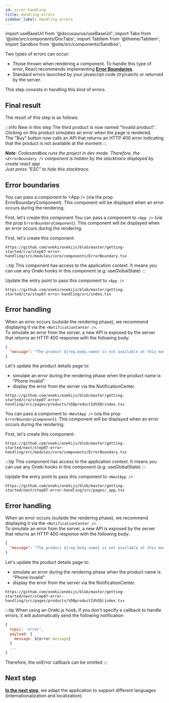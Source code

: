 ```yaml
---
id: error-handling
title: Handling errors
sidebar_label: Handling errors
---
```


import useBaseUrl from '@docusaurus/useBaseUrl';
import Tabs from '@site/src/components/DocTabs';
import TabItem from '@theme/TabItem';
import Sandbox from '@site/src/components/Sandbox';

Two types of errors can occur:
- Those thrown when rendering a component. To handle this type of error, React recommends implementing **[Error Boundaries](https://reactjs.org/docs/error-boundaries.html)**.
- Standard errors launched by your javascript code (try/catch) or returned by the server.

This step consists in handling this kind of errors.

## Final result

The result of this step is as follows:

:::info New in this step
The third product is now named "Invalid product". Clicking on this product simulates an error when the page is rendered.<br/>
The "Buy" button now calls an API that returns an HTTP 400 error indicating that the product is not available at the moment
:::

<Tabs>
  <TabItem value="cra">
    <Sandbox
      name="step07-error-handling"
      type="getting-started/cra"
      view="preview"
      height="600"
      modules={['/src/index.tsx','/src/pages/products/index.tsx']}
    />
    <p>
    <i><b>Note</b>: Codesandbox runs the project in dev mode. Therefore, the <code>&lt;ErrorBoundary /&gt;</code> component is hidden by the stacktrace displayed by create react app<br/>
    Just press "ESC" to hide this stacktrace.</i>
    </p>

  </TabItem>
  <TabItem value="next">
    <Sandbox
      name="step07-error-handling"
      type="getting-started/next"
      view="preview"
      height="600"
      modules={['/src/pages/index.tsx','/src/pages/_app.tsx']}
      />
  </TabItem>

</Tabs>

## Error boundaries
You can pass a component to &lt;App /&gt; (via the prop ErrorBoundaryComponent). This component will be displayed when an error occurs during the rendering.


First, let's create this component
<Tabs>
  <TabItem value="cra">
You can pass a component to <code>&lt;App /&gt;</code> (via the prop <code>ErrorBoundaryComponent</code>). This component will be displayed when an error occurs during the rendering.
<p/>
First, let's create this component:

```tsx reference
https://github.com/oneki/onekijs/blob/master/getting-started/cra/step07-error-handling/src/modules/core/components/ErrorBoundary.tsx
```
:::tip
This component has access to the application context. It means you can use any Oneki hooks in this component (e.g: useGlobalState)
:::

Update the entry point to pass this component to `<App />`

```tsx reference
https://github.com/oneki/onekijs/blob/master/getting-started/cra/step07-error-handling/src/index.tsx
```

## Error handling
When an error occurs (outside the rendering phase), we recommend displaying it via the `<NotificationCenter />`.<br/>
To simulate an error from the server, a new API is exposed by the server that returns an HTTP 400 response with the following body:

```json
{
  "message": "The product ${req.body.name} is not available at this moment"
}
```
<p/>
Let's update the product details page to:

- simulate an error during the rendering phase when the product name is "Phone Invalid"
- display the error from the server via the NotificationCenter.

```tsx reference
https://github.com/oneki/onekijs/blob/master/getting-started/cra/step07-error-handling/src/pages/products/%5BproductId%5D/index.tsx
```

  </TabItem>
  <TabItem value="next">

You can pass a component to <code>&lt;NextApp /&gt;</code> (via the prop <code>ErrorBoundaryComponent</code>). This component will be displayed when an error occurs during the rendering.
<p/>
First, let's create this component:

```tsx reference
https://github.com/oneki/onekijs/blob/master/getting-started/next/step07-error-handling/src/modules/core/components/ErrorBoundary.tsx
```

:::tip
This component has access to the application context. It means you can use any Oneki hooks in this component (e.g: useGlobalState)
:::

Update the entry point to pass this component to `<NextApp />`

```tsx reference
https://github.com/oneki/onekijs/blob/master/getting-started/next/step07-error-handling/src/pages/_app.tsx
```

## Error handling
When an error occurs (outside the rendering phase), we recommend displaying it via the `<NotificationCenter />`.<br/>
To simulate an error from the server, a new API is exposed by the server that returns an HTTP 400 response with the following body:

```json
{
  "message": "The product ${req.body.name} is not available at this moment"
}
```
<p/>
Let's update the product details page to:

- simulate an error during the rendering phase when the product name is "Phone Invalid"
- display the error from the server via the NotificationCenter.

```tsx reference
https://github.com/oneki/onekijs/blob/master/getting-started/next/step07-error-handling/src/pages/products/%5BproductId%5D/index.tsx
```



  </TabItem>

</Tabs>

:::tip
When using an Oneki.js hook, if you don't specify a callback to handle errors, it will automatically send the following notification

```javascript
{
  topic: 'error',
  payload: {
    message: ${error.message}
  }
  ...
}
```

Therefore, the onError callback can be omitted
:::


## Next step
**[In the next step](i18n)**, we adapt the application to support different languages (internationalization and localization).
